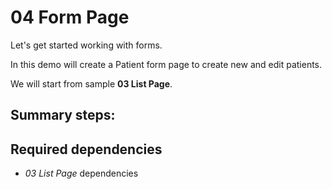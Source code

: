 # 04 Form Page
Let's get started working with forms.

In this demo will create a Patient form page to create new and edit patients.

We will start from sample **03 List Page**.

Summary steps:
-

## Required dependencies
- *03 List Page* dependencies
